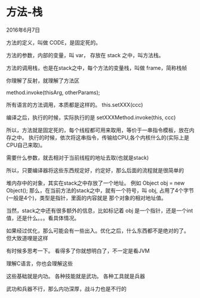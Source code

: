 
# 方法-栈

2016年6月7日



方法的定义，叫做 CODE，是固定死的。


方法的参数，内部的变量，叫 var， 存放在 stack 之中，叫方法栈。


方法的调用栈，也是在stack之中，每个方法的变量栈，叫做 frame，简称栈帧


你理解了反射，就理解了方法区


method.invoke(thisArg, otherParams);


所有语言的方法调用，本质都是这样的。
this.setXXX(ccc)


编译之后，执行的时候，实际执行的是 setXXXMethod.invoke(this, ccc)


所以，方法就是固定死的，每个线程都可用来取用，等价于一串指令模板，放在内存之中。 执行的时候，依次将这串指令，传输给CPU,各个内核什么的(实际上是CPU自己来取)。


需要什么参数，就去相对于当前线程的地址去取(也就是stack)


所以，只要编译器将这些东西规定好，约定好，那么后面的流程就是很简单的


堆内存中的对象，其实在stack之中存放了一个地址。 
例如 Object obj = new Object();
那么，在当前方法的stack之中，就有一个符号，叫 obj, 占用了4个字节(一般是4个)，类型是指针，里面的内容就是 那个对象的相对地址值。


当然，stack之中还有很多额外的信息，比如标记着 obj 是一个指针，还是一个int值，还是什么。。。看具体情况。


如果经过优化，那么可能会有一些出入。优化之后，什么东西都不是绝对的了。 但大致道哩是这样


有时候多思考一下。 看得多了你就想明白了，不一定是看JVM


理解C语言，你也会理解这些



这些基础就是内功。 各种技能就是武功。 各种工具就是兵器

武功和兵器不行，那么内功深厚，战斗力也是不行的



